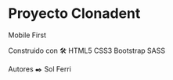 # Proyecto Clonadent

Mobile First

Construido con 🛠️
HTML5
CSS3
Bootstrap
SASS

Autores ✒️
Sol Ferri

